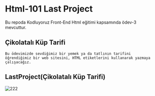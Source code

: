 # Html-101 Last Project
Bu repoda Kodluyoruz Front-End Html eğitimi kapsamında ödev-3 mevcuttur.
## Çikolatalı Küp Tarifi
```
Bu ödevimizde sevdiğimiz bir yemek ya da tatlının tarifini öğrendiğimiz bir web sitesini, HTML etiketlerini kullanarak yazmaya çalışacağız.

```

## LastProject(Çikolatalı Küp Tarifi)
![222](https://user-images.githubusercontent.com/100076932/166552166-66eb1bbe-cc0c-4a3f-b197-5099561c9ca9.png)
